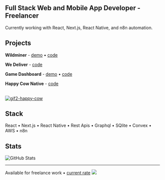 ## Full Stack Web and Mobile App Developer - Freelancer

Currently working with React, Next.js, React Native, and n8n automation.

## Projects

**Wildminer** - [demo](https://main.d6drwqj5lalip.amplifyapp.com/) • [code](https://github.com/voyagebagage/dashboard-gamification-demo)

**We Deliver** - [code](https://github.com/voyagebagage/dashboard-gamification-demo)

**Game Dashboard** - [demo](https://main.d6drwqj5lalip.amplifyapp.com/) • [code](https://github.com/voyagebagage/dashboard-gamification-demo)

**Happy Cow Native** - [code](https://github.com/voyagebagage/oliv-happyCow-native)

<br/> [![gif2-happy-cow](https://user-images.githubusercontent.com/81431557/126635002-180c6193-ed6c-4e99-b57d-05c5fb8d2bf4.gif)](https://github.com/voyagebagage/oliv-happyCow-native)
<br/>
## Stack
React • Next.js • React Native • Rest Apis • Graphql • SQlite • Convex • AWS • n8n

## Stats
![GitHub Stats](https://github-readme-stats.vercel.app/api?username=voyagebagage&show_icons=true&theme=dark&hide_border=true)

---

Available for freelance work • [current rate](https://voyagebagage.github.io/hourly-rate/)
![](https://komarev.com/ghpvc/?username=voyagebagage&color=28F2C2&style=plastic)



